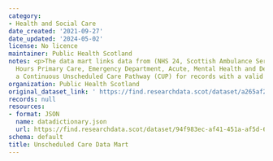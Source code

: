 ```yaml
---
category:
- Health and Social Care
date_created: '2021-09-27'
date_updated: '2024-05-02'
license: No licence
maintainer: Public Health Scotland
notes: <p>The data mart links data from (NHS 24, Scottish Ambulance Service, Out of
  Hours Primary Care, Emergency Department, Acute, Mental Health and Deaths) to show
  a Continuous Unscheduled Care Pathway (CUP) for records with a valid CHI number.</p>
organization: Public Health Scotland
original_dataset_link: ' https://find.researchdata.scot/dataset/a265af2e-40fc-4759-af61-eab293cdad5a'
records: null
resources:
- format: JSON
  name: datadictionary.json
  url: https://find.researchdata.scot/dataset/94f983ec-af41-451a-af5d-657ac58207c6/resource/a265af2e-40fc-4759-af61-eab293cdad5a/download/datadictionary.json
schema: default
title: Unscheduled Care Data Mart
---
```

